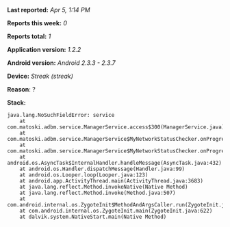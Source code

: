 **Last reported:** *Apr 5, 1:14 PM*

**Reports this week:** *0*

**Reports total:** *1*

**Application version:** *1.2.2*

**Android version:** *Android 2.3.3 - 2.3.7*

**Device:** *Streak (streak)*

**Reason**: ?

**Stack:**

```
java.lang.NoSuchFieldError: service
	at com.matoski.adbm.service.ManagerService.access$300(ManagerService.java)
	at com.matoski.adbm.service.ManagerService$MyNetworkStatusChecker.onProgressUpdate(ManagerService.java:112)
	at com.matoski.adbm.service.ManagerService$MyNetworkStatusChecker.onProgressUpdate(ManagerService.java:69)
	at android.os.AsyncTask$InternalHandler.handleMessage(AsyncTask.java:432)
	at android.os.Handler.dispatchMessage(Handler.java:99)
	at android.os.Looper.loop(Looper.java:123)
	at android.app.ActivityThread.main(ActivityThread.java:3683)
	at java.lang.reflect.Method.invokeNative(Native Method)
	at java.lang.reflect.Method.invoke(Method.java:507)
	at com.android.internal.os.ZygoteInit$MethodAndArgsCaller.run(ZygoteInit.java:864)
	at com.android.internal.os.ZygoteInit.main(ZygoteInit.java:622)
	at dalvik.system.NativeStart.main(Native Method)
```